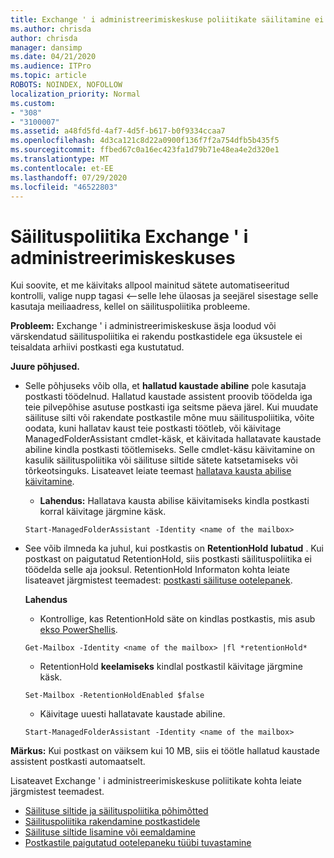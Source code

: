 ```yaml
---
title: Exchange ' i administreerimiskeskuse poliitikate säilitamine ei tööta
ms.author: chrisda
author: chrisda
manager: dansimp
ms.date: 04/21/2020
ms.audience: ITPro
ms.topic: article
ROBOTS: NOINDEX, NOFOLLOW
localization_priority: Normal
ms.custom:
- "308"
- "3100007"
ms.assetid: a48fd5fd-4af7-4d5f-b617-b0f9334ccaa7
ms.openlocfilehash: 4d3ca121c8d22a0900f136f7f2a754dfb5b435f5
ms.sourcegitcommit: ffbed67c0a16ec423fa1d79b71e48ea4e2d320e1
ms.translationtype: MT
ms.contentlocale: et-EE
ms.lasthandoff: 07/29/2020
ms.locfileid: "46522803"
---
```

# <a name="retention-policies-in-exchange-admin-center"></a>Säilituspoliitika Exchange ' i administreerimiskeskuses

Kui soovite, et me käivitaks allpool mainitud sätete automatiseeritud kontrolli, valige nupp tagasi <--selle lehe ülaosas ja seejärel sisestage selle kasutaja meiliaadress, kellel on säilituspoliitika probleeme.

 **Probleem:** Exchange ' i administreerimiskeskuse äsja loodud või värskendatud säilituspoliitika ei rakendu postkastidele ega üksustele ei teisaldata arhiivi postkasti ega kustutatud. 
  
 **Juure põhjused.**
  
- Selle põhjuseks võib olla, et **hallatud kaustade abiline** pole kasutaja postkasti töödelnud. Hallatud kaustade assistent proovib töödelda iga teie pilvepõhise asutuse postkasti iga seitsme päeva järel. Kui muudate säilituse silti või rakendate postkastile mõne muu säilituspoliitika, võite oodata, kuni hallatav kaust teie postkasti töötleb, või käivitage ManagedFolderAssistant cmdlet-käsk, et käivitada hallatavate kaustade abiline kindla postkasti töötlemiseks. Selle cmdlet-käsu käivitamine on kasulik säilituspoliitika või säilituse siltide sätete katsetamiseks või tõrkeotsinguks. Lisateavet leiate teemast [hallatava kausta abilise käivitamine](https://msdn.microsoft.com/library/gg271153%28v=exchsrvcs.149%29.aspx#managedfolderassist).
    
  - **Lahendus:** Hallatava kausta abilise käivitamiseks kindla postkasti korral käivitage järgmine käsk.
    
  ```
  Start-ManagedFolderAssistant -Identity <name of the mailbox>
  ```

- See võib ilmneda ka juhul, kui postkastis on **RetentionHold** **lubatud** . Kui postkast on paigutatud RetentionHold, siis postkasti säilituspoliitika ei töödelda selle aja jooksul. RetentionHold Informaton kohta leiate lisateavet järgmistest teemadest: [postkasti säilituse ootelepanek](https://docs.microsoft.com/exchange/security-and-compliance/messaging-records-management/mailbox-retention-hold).
    
    **Lahendus**
    
  - Kontrollige, kas RetentionHold säte on kindlas postkastis, mis asub [ekso PowerShellis](https://docs.microsoft.com/powershell/exchange/exchange-online/connect-to-exchange-online-powershell/connect-to-exchange-online-powershell?view=exchange-ps).
    
  ```
  Get-Mailbox -Identity <name of the mailbox> |fl *retentionHold*
  ```

  - RetentionHold **keelamiseks** kindlal postkastil käivitage järgmine käsk.
    
  ```
  Set-Mailbox -RetentionHoldEnabled $false
  ```

  - Käivitage uuesti hallatavate kaustade abiline.
    
  ```
  Start-ManagedFolderAssistant -Identity <name of the mailbox>
  ```

 **Märkus:** Kui postkast on väiksem kui 10 MB, siis ei töötle hallatud kaustade assistent postkasti automaatselt.
 
Lisateavet Exchange ' i administreerimiskeskuse poliitikate kohta leiate järgmistest teemadest.
- [Säilituse siltide ja säilituspoliitika põhimõtted](https://docs.microsoft.com/exchange/security-and-compliance/messaging-records-management/retention-tags-and-policies)
- [Säilituspoliitika rakendamine postkastidele](https://docs.microsoft.com/exchange/security-and-compliance/messaging-records-management/apply-retention-policy)
- [Säilituse siltide lisamine või eemaldamine](https://docs.microsoft.com/exchange/security-and-compliance/messaging-records-management/add-or-remove-retention-tags)
- [Postkastile paigutatud ootelepaneku tüübi tuvastamine](https://docs.microsoft.com/microsoft-365/compliance/identify-a-hold-on-an-exchange-online-mailbox)
